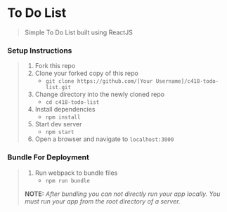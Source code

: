 # To Do List

> Simple To Do List built using ReactJS

### Setup Instructions

> 1. Fork this repo
> 1. Clone your forked copy of this repo
>    - `git clone https://github.com/[Your Username]/c418-todo-list.git`
> 1. Change directory into the newly cloned repo
>    - `cd c418-todo-list`
> 1. Install dependencies 
>    - `npm install`
> 1. Start dev server
>    - `npm start`
> 1. Open a browser and navigate to `localhost:3000`

### Bundle For Deployment

> 1. Run webpack to bundle files
>    - `npm run bundle`
> 
> **NOTE:** *After bundling you can not directly run your app locally. You must run your app from the root directory of a server.*
